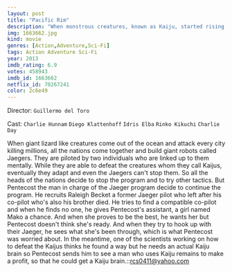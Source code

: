 ```yaml
---
layout: post
title: "Pacific Rim"
description: "When monstrous creatures, known as Kaiju, started rising from the sea, a war began that would take millions of lives and consume humanity's resources for years on end. To combat the giant Kaiju, a special type of weapon was devised: massive robots, called Jaegers, which are controlled simultaneously by two pilots whose minds are locked in a neural bridge. But even the Jaegers are proving nearly defenseless in the face of the relentless Kaiju. On the verge of defeat, the forces defending mankind have no choice but to turn to two unlikely heroes - a washed up former pilot (Char.."
img: 1663662.jpg
kind: movie
genres: [Action,Adventure,Sci-Fi]
tags: Action Adventure Sci-Fi 
year: 2013
imdb_rating: 6.9
votes: 458943
imdb_id: 1663662
netflix_id: 70267241
color: 2c6e49
---
```

Director: `Guillermo del Toro`  

Cast: `Charlie Hunnam` `Diego Klattenhoff` `Idris Elba` `Rinko Kikuchi` `Charlie Day` 

When giant lizard like creatures come out of the ocean and attack every city killing millions, all the nations come together and build giant robots called Jaegers. They are piloted by two individuals who are linked up to them mentally. While they are able to defeat the creatures whom they call Kaijus, eventually they adapt and even the Jaegers can't stop them. So all the heads of the nations decide to stop the program and to try other tactics. But Pentecost the man in charge of the Jaeger program decide to continue the program. He recruits Raleigh Becket a former Jaeger pilot who left after his co-pilot who's also his brother died. He tries to find a compatible co-pilot and when he finds no one, he gives Pentecost's assistant, a girl named Mako a chance. And when she proves to be the best, he wants her but Pentecost doesn't think she's ready. And when they try to hook up with their Jaeger, he sees what she's been through, which is what Pentecost was worried about. In the meantime, one of the scientists working on how to defeat the Kaijus thinks he found a way but he needs an actual Kaiju brain so Pentecost sends him to see a man who uses Kaiju remains to make a profit, so that he could get a Kaiju brain.::rcs0411@yahoo.com